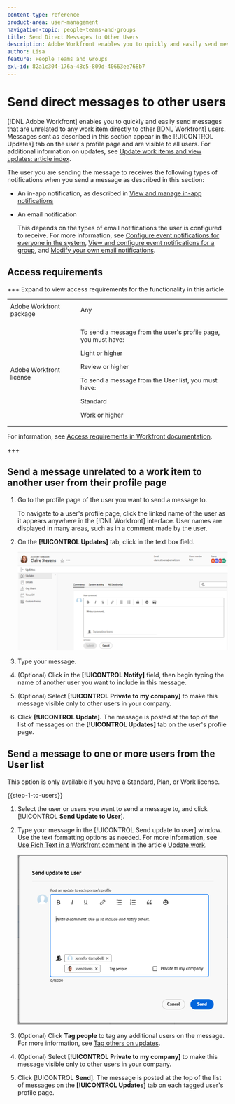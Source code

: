 ```yaml
---
content-type: reference
product-area: user-management
navigation-topic: people-teams-and-groups
title: Send Direct Messages to Other Users
description: Adobe Workfront enables you to quickly and easily send messages that are unrelated to any work item directly to other Workfront users.
author: Lisa
feature: People Teams and Groups
exl-id: 82a1c304-176a-48c5-809d-40663ee768b7
---
```

# Send direct messages to other users

[!DNL Adobe Workfront] enables you to quickly and easily send messages that are unrelated to any work item directly to other [!DNL Workfront] users. Messages sent as described in this section appear in the [!UICONTROL Updates] tab on the user's profile page and are visible to all users. For additional information on updates, see [Update work items and view updates: article index](../../workfront-basics/updating-work-items-and-viewing-updates/update-work-items-and-view-updates.md).

The user you are sending the message to receives the following types of notifications when you send a message as described in this section:

* An in-app notification, as described in [View and manage in-app notifications](../../workfront-basics/using-notifications/view-and-manage-in-app-notifications.md)
* An email notification

  This depends on the types of email notifications the user is configured to receive. For more information, see [Configure event notifications for everyone in the system](../../administration-and-setup/manage-workfront/emails/configure-event-notifications-for-everyone-in-the-system.md), [View and configure event notifications for a group](../../administration-and-setup/manage-groups/create-and-manage-groups/view-and-configure-event-notifications-group.md), and [Modify your own email notifications](../../workfront-basics/using-notifications/activate-or-deactivate-your-own-event-notifications.md).

## Access requirements

+++ Expand to view access requirements for the functionality in this article.

<table style="table-layout:auto"> 
 <col> 
 <col> 
 <tbody> 
  <tr> 
   <td>Adobe Workfront package</td> 
   <td><p>Any</p></td> 
  </tr> 
  <tr> 
   <td>Adobe Workfront license</td> 
   <td>
   <p>To send a message from the user's profile page, you must have:</P>
   <p>Light or higher</p>
   <p>Review or higher</p>
   <p>To send a message from the User list, you must have:</p>
   <p>Standard</p>
   <p>Work or higher</p></td>
  </tr> 
 </tbody> 
</table>

For information, see [Access requirements in Workfront documentation](/help/quicksilver/administration-and-setup/add-users/access-levels-and-object-permissions/access-level-requirements-in-documentation.md).

+++

## Send a message unrelated to a work item to another user from their profile page

1. Go to the profile page of the user you want to send a message to.  
   
   To navigate to a user's profile page, click the linked name of the user as it appears anywhere in the [!DNL Workfront] interface. User names are displayed in many areas, such as in a comment made by the user.

1. On the **[!UICONTROL Updates]** tab, click in the text box field.

   ![Message user on the [!UICONTROL Updates] tab](assets/send-message-to-user-on-updates-tab.png)

1. Type your message.
1. (Optional) Click in the **[!UICONTROL Notify]** field, then begin typing the name of another user you want to include in this message.  

1. (Optional) Select **[!UICONTROL Private to my company]** to make this message visible only to other users in your company.  

1. Click **[!UICONTROL Update].** 
   The message is posted at the top of the list of messages on the **[!UICONTROL Updates]** tab on the user's profile page.

## Send a message to one or more users from the User list

This option is only available if you have a Standard, Plan, or Work license.

{{step-1-to-users}}

1. Select the user or users you want to send a message to, and click [!UICONTROL **Send Update to User**].
1. Type your message in the [!UICONTROL Send update to user] window. Use the text formatting options as needed. For more information, see [Use Rich Text in a Workfront comment](/help/quicksilver/workfront-basics/updating-work-items-and-viewing-updates/update-work.md#use-rich-text-in-a-workfront-comment) in the article [Update work](/help/quicksilver/workfront-basics/updating-work-items-and-viewing-updates/update-work.md).

   ![Message user on the Send update to user window](assets/send-update-to-user-072825.png)

1. (Optional) Click **Tag people** to tag any additional users on the message. For more information, see [Tag others on updates](/help/quicksilver/workfront-basics/updating-work-items-and-viewing-updates/tag-others-on-updates.md).
1. (Optional) Select **[!UICONTROL Private to my company]** to make this message visible only to other users in your company.
1. Click [!UICONTROL **Send**].
   The message is posted at the top of the list of messages on the **[!UICONTROL Updates]** tab on each tagged user's profile page.
